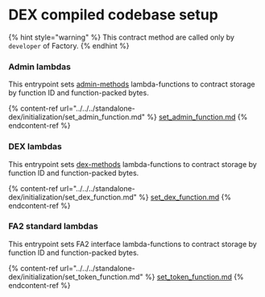 # DEX compiled codebase setup

{% hint style="warning" %}
This contract method are called only by `developer` of Factory.
{% endhint %}

### Admin lambdas

This entrypoint sets [admin-methods](../../../standalone-dex/admin-methods/ "mention") lambda-functions to contract storage by function ID and function-packed bytes. &#x20;

{% content-ref url="../../../standalone-dex/initialization/set_admin_function.md" %}
[set\_admin\_function.md](../../../standalone-dex/initialization/set\_admin\_function.md)
{% endcontent-ref %}

### DEX lambdas

This entrypoint sets [dex-methods](../../../standalone-dex/dex-methods/ "mention") lambda-functions to contract storage by function ID and function-packed bytes. &#x20;

{% content-ref url="../../../standalone-dex/initialization/set_dex_function.md" %}
[set\_dex\_function.md](../../../standalone-dex/initialization/set\_dex\_function.md)
{% endcontent-ref %}

### FA2 standard lambdas

This entrypoint sets FA2 interface lambda-functions to contract storage by function ID and function-packed bytes. &#x20;

{% content-ref url="../../../standalone-dex/initialization/set_token_function.md" %}
[set\_token\_function.md](../../../standalone-dex/initialization/set\_token\_function.md)
{% endcontent-ref %}
